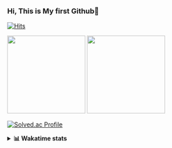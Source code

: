 ### Hi, This is My first Github👋
[![Hits](https://hits.seeyoufarm.com/api/count/incr/badge.svg?url=https%3A%2F%2Fgithub.com%2FJonghyun-Park1027&count_bg=%2379C83D&title_bg=%23555555&icon=&icon_color=%23E7E7E7&title=hits&edge_flat=false)](https://hits.seeyoufarm.com)
<br>


<p>
  <img height="180em" src="https://github-readme-stats-eight-rho-29.vercel.app/api?username=Jonghyun-Park1027&show_icons=true&include_all_commits=true&bg_color=30,e96443,904e95&title_color=fff&text_color=fff">
  <img height="180em" src="https://github-readme-stats-eight-rho-29.vercel.app/api/top-langs/?username=Jonghyun-Park1027&layout=compact&bg_color=30,e96443,904e95&title_color=fff&text_color=fff">


[![Solved.ac Profile](http://mazassumnida.wtf/api/v2/generate_badge?boj=ppjjhh1027)](https://solved.ac/ppjjhh1027/)

</p>
<details>
<summary><b>📊 Wakatime stats</b><br></summary>
<div>
<hr/>



<!--START_SECTION:waka-->
![Code Time](http://img.shields.io/badge/Code%20Time-1%2C106%20hrs%2036%20mins-blue)

![Profile Views](http://img.shields.io/badge/Profile%20Views-0-blue)

**🐱 My GitHub Data** 

> 📦 159.0 kB Used in GitHub's Storage 
 > 
> 🏆 70 Contributions in the Year 2025
 > 
> 🚫 Not Opted to Hire
 > 
> 📜 12 Public Repositories 
 > 
> 🔑 7 Private Repositories 
 > 
**I'm an Early 🐤** 

```text
🌞 Morning                60 commits          █████░░░░░░░░░░░░░░░░░░░░   19.17 % 
🌆 Daytime                156 commits         ████████████░░░░░░░░░░░░░   49.84 % 
🌃 Evening                84 commits          ███████░░░░░░░░░░░░░░░░░░   26.84 % 
🌙 Night                  13 commits          █░░░░░░░░░░░░░░░░░░░░░░░░   04.15 % 
```
📅 **I'm Most Productive on Friday** 

```text
Monday                   50 commits          ████░░░░░░░░░░░░░░░░░░░░░   15.97 % 
Tuesday                  43 commits          ███░░░░░░░░░░░░░░░░░░░░░░   13.74 % 
Wednesday                24 commits          ██░░░░░░░░░░░░░░░░░░░░░░░   07.67 % 
Thursday                 34 commits          ███░░░░░░░░░░░░░░░░░░░░░░   10.86 % 
Friday                   69 commits          ██████░░░░░░░░░░░░░░░░░░░   22.04 % 
Saturday                 37 commits          ███░░░░░░░░░░░░░░░░░░░░░░   11.82 % 
Sunday                   56 commits          ████░░░░░░░░░░░░░░░░░░░░░   17.89 % 
```


📊 **This Week I Spent My Time On** 

```text
🕑︎ Time Zone: Asia/Seoul

💬 Programming Languages: 
TypeScript               15 hrs 36 mins      ████████████████████░░░░░   79.09 % 
CSS                      1 hr 11 mins        ██░░░░░░░░░░░░░░░░░░░░░░░   06.01 % 
SQL                      40 mins             █░░░░░░░░░░░░░░░░░░░░░░░░   03.40 % 
JSON                     33 mins             █░░░░░░░░░░░░░░░░░░░░░░░░   02.82 % 
TSConfig                 28 mins             █░░░░░░░░░░░░░░░░░░░░░░░░   02.43 % 

🔥 Editors: 
Cursor                   19 hrs 43 mins      █████████████████████████   100.00 % 

🐱‍💻 Projects: 
manseryuk_v1.3.0         14 hrs 51 mins      ███████████████████░░░░░░   75.31 % 
saju_v1.0.0              4 hrs 24 mins       ██████░░░░░░░░░░░░░░░░░░░   22.31 % 
js_chrome_app            20 mins             ░░░░░░░░░░░░░░░░░░░░░░░░░   01.76 % 
nomad_task               3 mins              ░░░░░░░░░░░░░░░░░░░░░░░░░   00.29 % 
fortune_teller           3 mins              ░░░░░░░░░░░░░░░░░░░░░░░░░   00.27 % 

💻 Operating System: 
Mac                      19 hrs 39 mins      █████████████████████████   99.67 % 
Windows                  3 mins              ░░░░░░░░░░░░░░░░░░░░░░░░░   00.33 % 
```

**I Mostly Code in Jupyter Notebook** 

```text
Jupyter Notebook         8 repos             █████████████░░░░░░░░░░░░   53.33 % 
C++                      3 repos             █████░░░░░░░░░░░░░░░░░░░░   20.00 % 
TypeScript               2 repos             ███░░░░░░░░░░░░░░░░░░░░░░   13.33 % 
Dart                     1 repo              ██░░░░░░░░░░░░░░░░░░░░░░░   06.67 % 
Python                   1 repo              ██░░░░░░░░░░░░░░░░░░░░░░░   06.67 % 
```




 Last Updated on 03/09/2025 18:43:20 UTC
<!--END_SECTION:waka-->
</details>



